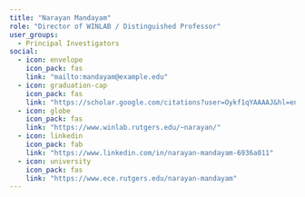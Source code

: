 ```yaml
---
title: "Narayan Mandayam"
role: "Director of WINLAB / Distinguished Professor"
user_groups:
  - Principal Investigators
social:
  - icon: envelope
    icon_pack: fas
    link: "mailto:mandayam@example.edu"
  - icon: graduation-cap
    icon_pack: fas
    link: "https://scholar.google.com/citations?user=Oykf1qYAAAAJ&hl=en"
  - icon: globe
    icon_pack: fas
    link: "https://www.winlab.rutgers.edu/~narayan/"
  - icon: linkedin
    icon_pack: fab
    link: "https://www.linkedin.com/in/narayan-mandayam-6936a011"
  - icon: university
    icon_pack: fas
    link: "https://www.ece.rutgers.edu/narayan-mandayam"
---
```

